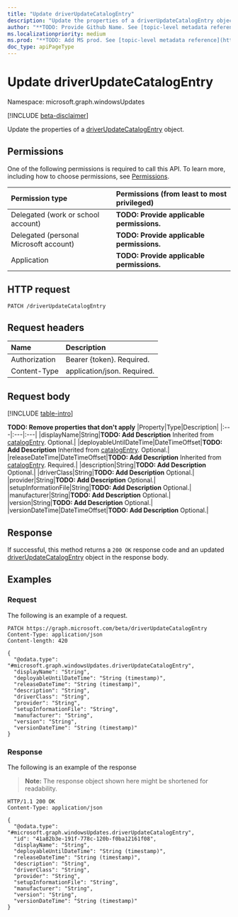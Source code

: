 ```yaml
---
title: "Update driverUpdateCatalogEntry"
description: "Update the properties of a driverUpdateCatalogEntry object."
author: "**TODO: Provide Github Name. See [topic-level metadata reference](https://aka.ms/msgo?pagePath=Document-APIs/Guidelines/Metadata)**"
ms.localizationpriority: medium
ms.prod: "**TODO: Add MS prod. See [topic-level metadata reference](https://aka.ms/msgo?pagePath=Document-APIs/Guidelines/Metadata)**"
doc_type: apiPageType
---
```


# Update driverUpdateCatalogEntry
Namespace: microsoft.graph.windowsUpdates

[!INCLUDE [beta-disclaimer](../../includes/beta-disclaimer.md)]

Update the properties of a [driverUpdateCatalogEntry](../resources/windowsupdates-driverupdatecatalogentry.md) object.

## Permissions
One of the following permissions is required to call this API. To learn more, including how to choose permissions, see [Permissions](/graph/permissions-reference).

|Permission type|Permissions (from least to most privileged)|
|:---|:---|
|Delegated (work or school account)|**TODO: Provide applicable permissions.**|
|Delegated (personal Microsoft account)|**TODO: Provide applicable permissions.**|
|Application|**TODO: Provide applicable permissions.**|

## HTTP request

<!-- {
  "blockType": "ignored"
}
-->
``` http
PATCH /driverUpdateCatalogEntry
```

## Request headers
|Name|Description|
|:---|:---|
|Authorization|Bearer {token}. Required.|
|Content-Type|application/json. Required.|

## Request body
[!INCLUDE [table-intro](../../includes/update-property-table-intro.md)]


**TODO: Remove properties that don't apply**
|Property|Type|Description|
|:---|:---|:---|
|displayName|String|**TODO: Add Description** Inherited from [catalogEntry](../resources/windowsupdates-catalogentry.md). Optional.|
|deployableUntilDateTime|DateTimeOffset|**TODO: Add Description** Inherited from [catalogEntry](../resources/windowsupdates-catalogentry.md). Optional.|
|releaseDateTime|DateTimeOffset|**TODO: Add Description** Inherited from [catalogEntry](../resources/windowsupdates-catalogentry.md). Required.|
|description|String|**TODO: Add Description** Optional.|
|driverClass|String|**TODO: Add Description** Optional.|
|provider|String|**TODO: Add Description** Optional.|
|setupInformationFile|String|**TODO: Add Description** Optional.|
|manufacturer|String|**TODO: Add Description** Optional.|
|version|String|**TODO: Add Description** Optional.|
|versionDateTime|DateTimeOffset|**TODO: Add Description** Optional.|



## Response

If successful, this method returns a `200 OK` response code and an updated [driverUpdateCatalogEntry](../resources/windowsupdates-driverupdatecatalogentry.md) object in the response body.

## Examples

### Request
The following is an example of a request.
<!-- {
  "blockType": "request",
  "name": "update_driverupdatecatalogentry"
}
-->
``` http
PATCH https://graph.microsoft.com/beta/driverUpdateCatalogEntry
Content-Type: application/json
Content-length: 420

{
  "@odata.type": "#microsoft.graph.windowsUpdates.driverUpdateCatalogEntry",
  "displayName": "String",
  "deployableUntilDateTime": "String (timestamp)",
  "releaseDateTime": "String (timestamp)",
  "description": "String",
  "driverClass": "String",
  "provider": "String",
  "setupInformationFile": "String",
  "manufacturer": "String",
  "version": "String",
  "versionDateTime": "String (timestamp)"
}
```


### Response
The following is an example of the response
>**Note:** The response object shown here might be shortened for readability.
<!-- {
  "blockType": "response",
  "truncated": true
}
-->
``` http
HTTP/1.1 200 OK
Content-Type: application/json

{
  "@odata.type": "#microsoft.graph.windowsUpdates.driverUpdateCatalogEntry",
  "id": "41a82b3e-191f-778c-120b-f0ba12161f08",
  "displayName": "String",
  "deployableUntilDateTime": "String (timestamp)",
  "releaseDateTime": "String (timestamp)",
  "description": "String",
  "driverClass": "String",
  "provider": "String",
  "setupInformationFile": "String",
  "manufacturer": "String",
  "version": "String",
  "versionDateTime": "String (timestamp)"
}
```

